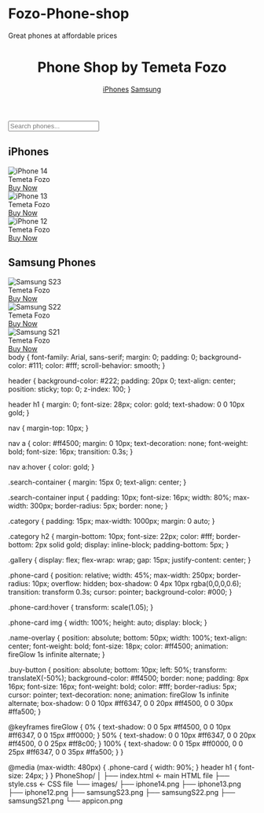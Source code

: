 # Fozo-Phone-shop
Great phones at affordable prices 
<!DOCTYPE html>
<html lang="en">
<head>
<meta charset="UTF-8">
<meta name="viewport" content="width=device-width, initial-scale=1.0">
<title>Phone Shop - Temeta Fozo</title>

<!-- Mobile App Capable -->
<meta name="apple-mobile-web-app-capable" content="yes">
<meta name="mobile-web-app-capable" content="yes">
<meta name="apple-mobile-web-app-title" content="Phone Shop">
<link rel="apple-touch-icon" href="images/appicon.png">

<!-- CSS -->
<link rel="stylesheet" href="style.css">
</head>
<body>
<header>
<h1>Phone Shop by Temeta Fozo</h1>
<nav>
  <a href="#iphones">iPhones</a>
  <a href="#samsung">Samsung</a>
</nav>
</header>

<div class="search-container">
<input type="text" id="searchInput" placeholder="Search phones..." onkeyup="filterPhones()">
</div>

<!-- iPhones -->
<div class="category" id="iphones">
<h2>iPhones</h2>
<div class="gallery" id="phoneGallery">
  <div class="phone-card" data-name="iPhone 14">
    <img src="images/iphone14.png" alt="iPhone 14">
    <div class="name-overlay">Temeta Fozo</div>
    <a href="#" class="buy-button">Buy Now</a>
  </div>
  <div class="phone-card" data-name="iPhone 13">
    <img src="images/iphone13.png" alt="iPhone 13">
    <div class="name-overlay">Temeta Fozo</div>
    <a href="#" class="buy-button">Buy Now</a>
  </div>
  <div class="phone-card" data-name="iPhone 12">
    <img src="images/iphone12.png" alt="iPhone 12">
    <div class="name-overlay">Temeta Fozo</div>
    <a href="#" class="buy-button">Buy Now</a>
  </div>
</div>
</div>

<!-- Samsung Phones -->
<div class="category" id="samsung">
<h2>Samsung Phones</h2>
<div class="gallery" id="phoneGallerySamsung">
  <div class="phone-card" data-name="Samsung S23">
    <img src="images/samsungS23.png" alt="Samsung S23">
    <div class="name-overlay">Temeta Fozo</div>
    <a href="#" class="buy-button">Buy Now</a>
  </div>
  <div class="phone-card" data-name="Samsung S22">
    <img src="images/samsungS22.png" alt="Samsung S22">
    <div class="name-overlay">Temeta Fozo</div>
    <a href="#" class="buy-button">Buy Now</a>
  </div>
  <div class="phone-card" data-name="Samsung S21">
    <img src="images/samsungS21.png" alt="Samsung S21">
    <div class="name-overlay">Temeta Fozo</div>
    <a href="#" class="buy-button">Buy Now</a>
  </div>
</div>
</div>

<script>
function filterPhones() {
  const input = document.getElementById('searchInput').value.toLowerCase();
  const phones = document.querySelectorAll('.phone-card');
  phones.forEach(phone => {
    const name = phone.getAttribute('data-name').toLowerCase();
    phone.style.display = name.includes(input) ? 'block' : 'none';
  });
}
</script>
</body>
</html>
body {
  font-family: Arial, sans-serif;
  margin: 0;
  padding: 0;
  background-color: #111;
  color: #fff;
  scroll-behavior: smooth;
}

header {
  background-color: #222;
  padding: 20px 0;
  text-align: center;
  position: sticky;
  top: 0;
  z-index: 100;
}

header h1 {
  margin: 0;
  font-size: 28px;
  color: gold;
  text-shadow: 0 0 10px gold;
}

nav {
  margin-top: 10px;
}

nav a {
  color: #ff4500;
  margin: 0 10px;
  text-decoration: none;
  font-weight: bold;
  font-size: 16px;
  transition: 0.3s;
}

nav a:hover {
  color: gold;
}

.search-container {
  margin: 15px 0;
  text-align: center;
}

.search-container input {
  padding: 10px;
  font-size: 16px;
  width: 80%;
  max-width: 300px;
  border-radius: 5px;
  border: none;
}

.category {
  padding: 15px;
  max-width: 1000px;
  margin: 0 auto;
}

.category h2 {
  margin-bottom: 10px;
  font-size: 22px;
  color: #fff;
  border-bottom: 2px solid gold;
  display: inline-block;
  padding-bottom: 5px;
}

.gallery {
  display: flex;
  flex-wrap: wrap;
  gap: 15px;
  justify-content: center;
}

.phone-card {
  position: relative;
  width: 45%;
  max-width: 250px;
  border-radius: 10px;
  overflow: hidden;
  box-shadow: 0 4px 10px rgba(0,0,0,0.6);
  transition: transform 0.3s;
  cursor: pointer;
  background-color: #000;
}

.phone-card:hover {
  transform: scale(1.05);
}

.phone-card img {
  width: 100%;
  height: auto;
  display: block;
}

.name-overlay {
  position: absolute;
  bottom: 50px;
  width: 100%;
  text-align: center;
  font-weight: bold;
  font-size: 18px;
  color: #ff4500;
  animation: fireGlow 1s infinite alternate;
}

.buy-button {
  position: absolute;
  bottom: 10px;
  left: 50%;
  transform: translateX(-50%);
  background-color: #ff4500;
  border: none;
  padding: 8px 16px;
  font-size: 16px;
  font-weight: bold;
  color: #fff;
  border-radius: 5px;
  cursor: pointer;
  text-decoration: none;
  animation: fireGlow 1s infinite alternate;
  box-shadow: 0 0 10px #ff6347, 0 0 20px #ff4500, 0 0 30px #ffa500;
}

@keyframes fireGlow {
  0%   { text-shadow: 0 0 5px #ff4500, 0 0 10px #ff6347, 0 0 15px #ff0000; }
  50%  { text-shadow: 0 0 10px #ff6347, 0 0 20px #ff4500, 0 0 25px #ff8c00; }
  100% { text-shadow: 0 0 15px #ff0000, 0 0 25px #ff6347, 0 0 35px #ffa500; }
}

@media (max-width: 480px) {
  .phone-card { width: 90%; }
  header h1 { font-size: 24px; }
}
PhoneShop/
│
├── index.html      ← main HTML file
├── style.css       ← CSS file
└── images/
      ├── iphone14.png
      ├── iphone13.png
      ├── iphone12.png
      ├── samsungS23.png
      ├── samsungS22.png
      ├── samsungS21.png
      └── appicon.png
